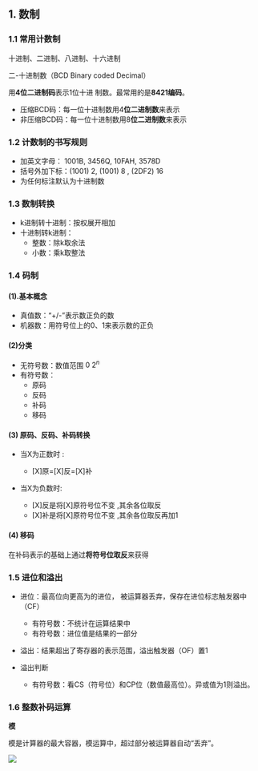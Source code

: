 ## 1. 数制

### 1.1 常用计数制

十进制、二进制、八进制、十六进制



二-十进制数（BCD Binary coded Decimal）

用**4位二进制码**表示1位十进 制数。最常用的是**8421编码**。

- 压缩BCD码：每一位十进制数用4**位二进制数**来表示
- 非压缩BCD码：每一位十进制数用8**位二进制数**来表示



### 1.2 计数制的书写规则

- 加英文字母： 1001B, 3456Q, 10FAH, 3578D
- 括号外加下标：(1001) 2, (1001) 8 , (2DF2) 16
- 为任何标注默认为十进制数



### 1.3 数制转换

- k进制转十进制：按权展开相加
- 十进制转k进制：
  - 整数：除k取余法
  - 小数：乘k取整法



### 1.4 码制

#### (1).基本概念

- 真值数：“+/-”表示数正负的数
- 机器数：用符号位上的0、1来表示数的正负

#### (2)分类

- 无符号数：数值范围 $0 ~ 2^n$
- 有符号数：
  - 原码
  - 反码
  - 补码
  - 移码

#### (3) 原码、反码、补码转换

-  当X为正数时 :
   -  [X]原=[X]反=[X]补

- 当X为负数时:
  - [X]反是将[X]原符号位不变 ,其余各位取反
  - [X]补是将[X]原符号位不变 ,其余各位取反再加1

#### (4) 移码

在补码表示的基础上通过**将符号位取反**来获得



### 1.5 进位和溢出

- 进位：最高位向更高为的进位， 被运算器丢弃，保存在进位标志触发器中（CF）
  - 有符号数：不统计在运算结果中
  - 有符号数：进位值是结果的一部分
- 溢出：结果超出了寄存器的表示范围，溢出触发器（OF）置1

- 溢出判断
  - 有符号数：看CS（符号位）和CP位（数值最高位）。异或值为1则溢出。



### 1.6 整数补码运算

**模**

模是计算器的最大容器，模运算中，超过部分被运算器自动“丢弃”。



![](../pic/1.6.png)

